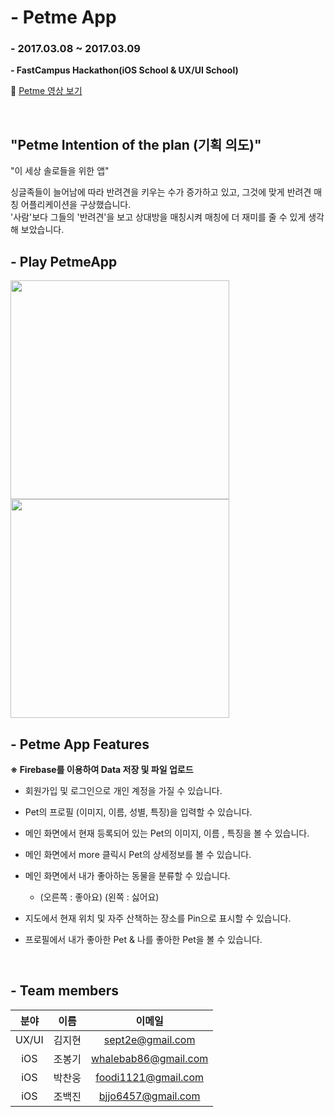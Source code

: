 # - Petme App

### - 2017.03.08 ~ 2017.03.09

**- FastCampus Hackathon(iOS School & UX/UI School)**

🐶 [Petme 영상 보기](https://www.youtube.com/watch?v=M7QMEjWznEE) 

<br>

## "Petme Intention of the plan (기획 의도)"

"이 세상 솔로들을 위한 앱"

싱글족들이 늘어남에 따라 반려견을 키우는 수가 증가하고 있고, 그것에 맞게 반려견 매칭 어플리케이션을 구상했습니다.<br>
'사람'보다 그들의 '반려견'을 보고 상대방을 매칭시켜 매칭에 더 재미를 줄 수 있게 생각해 보았습니다.

## - Play PetmeApp

<img src="https://github.com/BaekJinCho/PetmeApp/blob/master/Image/ezgif.com-video-to-gif.gif?raw=true" width="350">
<img src="https://github.com/BaekJinCho/PetmeApp/blob/master/Image/ezgif.com-video-to-gif-2.gif?raw=true" width="350">


## - Petme App Features

**※ Firebase를 이용하여 Data 저장 및 파일 업로드**
  
- 회원가입 및 로그인으로 개인 계정을 가질 수 있습니다.

- Pet의 프로필 (이미지, 이름, 성별, 특징)을 입력할 수 있습니다.

- 메인 화면에서 현재 등록되어 있는 Pet의 이미지, 이름 , 특징을 볼 수 있습니다.

- 메인 화면에서 more 클릭시 Pet의 상세정보를 볼 수 있습니다.

- 메인 화면에서 내가 좋아하는 동물을 분류할 수 있습니다.
	- (오른쪽 : 좋아요) (왼쪽 : 싫어요)

- 지도에서 현재 위치 및 자주 산책하는 장소를 Pin으로 표시할 수 있습니다.

- 프로필에서 내가 좋아한 Pet & 나를 좋아한 Pet을 볼 수 있습니다.
 

<br>

## - Team members

|분야|이름|이메일|
|:--:|:--:|:--:|
|UX/UI|김지현|sept2e@gmail.com|
|iOS|조봉기|whalebab86@gmail.com|
|iOS|박찬웅|foodi1121@gmail.com|
|iOS|조백진|bjjo6457@gmail.com|